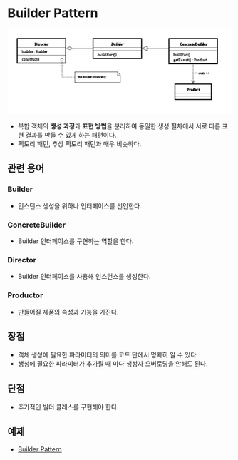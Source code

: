 # Builder Pattern

![Builder](Builder.png)

- 복합 객체의 **생성 과정**과 **표현 방법**을 분리하여 동일한 생성 절차에서 서로 다른 표현 결과를 만들 수 있게 하는 패턴이다.
- 팩토리 패턴, 추상 팩토리 패턴과 매우 비슷하다.

## 관련 용어
### Builder
- 인스턴스 생성을 위하나 인터페이스를 선언한다.

### ConcreteBuilder
- Builder 인터페이스를 구현하는 역할을 한다.

### Director
- Builder 인터페이스를 사용해 인스턴스를 생성한다.

### Productor
- 만들어질 제품의 속성과 기능을 가진다.

## 장점
- 객체 생성에 필요한 파라미터의 의미를 코드 단에서 명확히 알 수 있다.
- 생성에 필요한 파라미터가 추가될 때 마다 생성자 오버로딩을 안해도 된다.

## 단점
- 추가적인 빌더 클래스를 구현해야 한다.

## 예제
- [Builder Pattern](/CreationalPattern/Builder/Builder.cpp)